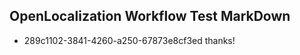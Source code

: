 ## OpenLocalization Workflow Test MarkDown
* 289c1102-3841-4260-a250-67873e8cf3ed thanks!

<!--HONumber=Aug16_HO1-->


